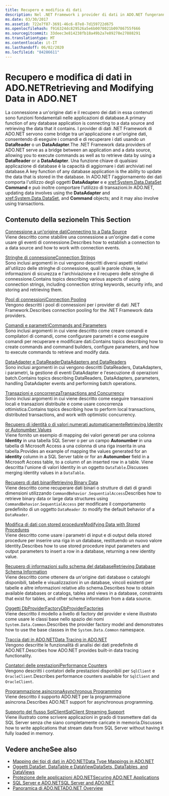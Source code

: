 ```yaml
---
title: Recupero e modifica di dati
description: Nel .NET Framework i provider di dati in ADO.NET fungeranno da Bridge tra un'applicazione e un'origine dati per leggere e aggiornare i dati.
ms.date: 03/30/2017
ms.assetid: 722e7f87-3691-46c6-87e8-7d159722d675
ms.openlocfilehash: f916324dc829526a5e6b0078021b09786755f666
ms.sourcegitcommit: 33deec3e814238fb18a49b2a7e89278e27888291
ms.translationtype: MT
ms.contentlocale: it-IT
ms.lasthandoff: 06/02/2020
ms.locfileid: "84286611"
---
```

# <a name="retrieving-and-modifying-data-in-adonet"></a><span data-ttu-id="92b50-103">Recupero e modifica di dati in ADO.NET</span><span class="sxs-lookup"><span data-stu-id="92b50-103">Retrieving and Modifying Data in ADO.NET</span></span>
<span data-ttu-id="92b50-104">La connessione a un'origine dati e il recupero dei dati in essa contenuti sono funzioni fondamentali nelle applicazioni di database.</span><span class="sxs-lookup"><span data-stu-id="92b50-104">A primary function of any database application is connecting to a data source and retrieving the data that it contains.</span></span> <span data-ttu-id="92b50-105">I provider di dati .NET Framework di ADO.NET servono come bridge tra un'applicazione e un'origine dati, consentendo di eseguire i comandi e di recuperare i dati usando un **DataReader** o un **DataAdapter**.</span><span class="sxs-lookup"><span data-stu-id="92b50-105">The .NET Framework data providers of ADO.NET serve as a bridge between an application and a data source, allowing you to execute commands as well as to retrieve data by using a **DataReader** or a **DataAdapter**.</span></span> <span data-ttu-id="92b50-106">Una funzione chiave di qualsiasi applicazione di database è la capacità di aggiornare i dati archiviati nel database.</span><span class="sxs-lookup"><span data-stu-id="92b50-106">A key function of any database application is the ability to update the data that is stored in the database.</span></span> <span data-ttu-id="92b50-107">In ADO.NET l'aggiornamento dei dati comporta l'utilizzo degli oggetti **DataAdapter** e e <xref:System.Data.DataSet> **Command** e può inoltre comportare l'utilizzo di transazioni.</span><span class="sxs-lookup"><span data-stu-id="92b50-107">In ADO.NET, updating data involves using the **DataAdapter** and <xref:System.Data.DataSet>, and **Command** objects; and it may also involve using transactions.</span></span>  
  
## <a name="in-this-section"></a><span data-ttu-id="92b50-108">Contenuto della sezione</span><span class="sxs-lookup"><span data-stu-id="92b50-108">In This Section</span></span>  
 [<span data-ttu-id="92b50-109">Connessione a un'origine dati</span><span class="sxs-lookup"><span data-stu-id="92b50-109">Connecting to a Data Source</span></span>](connecting-to-a-data-source.md)  
 <span data-ttu-id="92b50-110">Viene descritto come stabilire una connessione a un'origine dati e come usare gli eventi di connessione.</span><span class="sxs-lookup"><span data-stu-id="92b50-110">Describes how to establish a connection to a data source and how to work with connection events.</span></span>  
  
 [<span data-ttu-id="92b50-111">Stringhe di connessione</span><span class="sxs-lookup"><span data-stu-id="92b50-111">Connection Strings</span></span>](connection-strings.md)  
 <span data-ttu-id="92b50-112">Sono inclusi argomenti in cui vengono descritti diversi aspetti relativi all'utilizzo delle stringhe di connessione, quali le parole chiave, le informazioni di sicurezza e l'archiviazione e il recupero delle stringhe di connessione.</span><span class="sxs-lookup"><span data-stu-id="92b50-112">Contains topics describing various aspects of using connection strings, including connection string keywords, security info, and storing and retrieving them.</span></span>  
  
 [<span data-ttu-id="92b50-113">Pool di connessioni</span><span class="sxs-lookup"><span data-stu-id="92b50-113">Connection Pooling</span></span>](connection-pooling.md)  
 <span data-ttu-id="92b50-114">Vengono descritti i pool di connessioni per i provider di dati .NET Framework.</span><span class="sxs-lookup"><span data-stu-id="92b50-114">Describes connection pooling for the .NET Framework data providers.</span></span>  
  
 [<span data-ttu-id="92b50-115">Comandi e parametri</span><span class="sxs-lookup"><span data-stu-id="92b50-115">Commands and Parameters</span></span>](commands-and-parameters.md)  
 <span data-ttu-id="92b50-116">Sono inclusi argomenti in cui viene descritto come creare comandi e compilatori di comandi, come configurare parametri e come eseguire comandi per recuperare e modificare dati.</span><span class="sxs-lookup"><span data-stu-id="92b50-116">Contains topics describing how to create commands and command builders, configure parameters, and how to execute commands to retrieve and modify data.</span></span>  
  
 [<span data-ttu-id="92b50-117">DataAdapter e DataReader</span><span class="sxs-lookup"><span data-stu-id="92b50-117">DataAdapters and DataReaders</span></span>](dataadapters-and-datareaders.md)  
 <span data-ttu-id="92b50-118">Sono inclusi argomenti in cui vengono descritti DataReaders, DataAdapters, i parametri, la gestione di eventi DataAdapter e l'esecuzione di operazioni batch.</span><span class="sxs-lookup"><span data-stu-id="92b50-118">Contains topics describing DataReaders, DataAdapters, parameters, handling DataAdapter events and performing batch operations.</span></span>  
  
 [<span data-ttu-id="92b50-119">Transazioni e concorrenza</span><span class="sxs-lookup"><span data-stu-id="92b50-119">Transactions and Concurrency</span></span>](transactions-and-concurrency.md)  
 <span data-ttu-id="92b50-120">Sono inclusi argomenti in cui viene descritto come eseguire transazioni locali e transazioni distribuite e come usare concorrenza ottimistica.</span><span class="sxs-lookup"><span data-stu-id="92b50-120">Contains topics describing how to perform local transactions, distributed transactions, and work with optimistic concurrency.</span></span>  
  
 [<span data-ttu-id="92b50-121">Recupero di identità o di valori numerati automaticamente</span><span class="sxs-lookup"><span data-stu-id="92b50-121">Retrieving Identity or Autonumber Values</span></span>](retrieving-identity-or-autonumber-values.md)  
 <span data-ttu-id="92b50-122">Viene fornito un esempio di mapping dei valori generati per una colonna **Identity** in una tabella SQL Server o per un campo **Autonumber** in una tabella di Microsoft Access a una colonna di una riga inserita in una tabella.</span><span class="sxs-lookup"><span data-stu-id="92b50-122">Provides an example of mapping the values generated for an **identity** column in a SQL Server table or for an **Autonumber** field in a Microsoft Access table, to a column of an inserted row in a table.</span></span> <span data-ttu-id="92b50-123">Viene descritta l'unione di valori Identity in un oggetto `DataTable`.</span><span class="sxs-lookup"><span data-stu-id="92b50-123">Discusses merging identity values in a `DataTable`.</span></span>  
  
 [<span data-ttu-id="92b50-124">Recupero di dati binari</span><span class="sxs-lookup"><span data-stu-id="92b50-124">Retrieving Binary Data</span></span>](retrieving-binary-data.md)  
 <span data-ttu-id="92b50-125">Viene descritto come recuperare dati binari o strutture di dati di grandi dimensioni utilizzando `CommandBehavior` .`SequentialAccess`</span><span class="sxs-lookup"><span data-stu-id="92b50-125">Describes how to retrieve binary data or large data structures using `CommandBehavior`.`SequentialAccess`</span></span> <span data-ttu-id="92b50-126">per modificare il comportamento predefinito di un oggetto `DataReader` .</span><span class="sxs-lookup"><span data-stu-id="92b50-126">to modify the default behavior of a `DataReader`.</span></span>  
  
 [<span data-ttu-id="92b50-127">Modifica di dati con stored procedure</span><span class="sxs-lookup"><span data-stu-id="92b50-127">Modifying Data with Stored Procedures</span></span>](modifying-data-with-stored-procedures.md)  
 <span data-ttu-id="92b50-128">Viene descritto come usare i parametri di input e di output della stored procedure per inserire una riga in un database, restituendo un nuovo valore Identity.</span><span class="sxs-lookup"><span data-stu-id="92b50-128">Describes how to use stored procedure input parameters and output parameters to insert a row in a database, returning a new identity value.</span></span>  
  
 [<span data-ttu-id="92b50-129">Recupero di informazioni sullo schema del database</span><span class="sxs-lookup"><span data-stu-id="92b50-129">Retrieving Database Schema Information</span></span>](retrieving-database-schema-information.md)  
 <span data-ttu-id="92b50-130">Viene descritto come ottenere da un'origine dati database o cataloghi disponibili, tabelle e visualizzazioni in un database, vincoli esistenti per tabelle e altre informazioni relative allo schema.</span><span class="sxs-lookup"><span data-stu-id="92b50-130">Describes how to obtain available databases or catalogs, tables and views in a database, constraints that exist for tables, and other schema information from a data source.</span></span>  
  
 [<span data-ttu-id="92b50-131">Oggetti DbProviderFactory</span><span class="sxs-lookup"><span data-stu-id="92b50-131">DbProviderFactories</span></span>](dbproviderfactories.md)  
 <span data-ttu-id="92b50-132">Viene descritto il modello a livello di factory del provider e viene illustrato come usare le classi base nello spazio dei nomi `System.Data.Common`.</span><span class="sxs-lookup"><span data-stu-id="92b50-132">Describes the provider factory model and demonstrates how to use the base classes in the `System.Data.Common` namespace.</span></span>  
  
 [<span data-ttu-id="92b50-133">Traccia dati in ADO.NET</span><span class="sxs-lookup"><span data-stu-id="92b50-133">Data Tracing in ADO.NET</span></span>](data-tracing.md)  
 <span data-ttu-id="92b50-134">Vengono descritte le funzionalità di analisi dei dati predefinite di ADO.NET.</span><span class="sxs-lookup"><span data-stu-id="92b50-134">Describes how ADO.NET provides built-in data tracing functionality.</span></span>  
  
 [<span data-ttu-id="92b50-135">Contatori delle prestazioni</span><span class="sxs-lookup"><span data-stu-id="92b50-135">Performance Counters</span></span>](performance-counters.md)  
 <span data-ttu-id="92b50-136">Vengono descritti i contatori delle prestazioni disponibili per `SqlClient` e `OracleClient`.</span><span class="sxs-lookup"><span data-stu-id="92b50-136">Describes performance counters available for `SqlClient` and `OracleClient`.</span></span>  
  
 [<span data-ttu-id="92b50-137">Programmazione asincrona</span><span class="sxs-lookup"><span data-stu-id="92b50-137">Asynchronous Programming</span></span>](asynchronous-programming.md)  
 <span data-ttu-id="92b50-138">Viene descritto il supporto ADO.NET per la programmazione asincrona.</span><span class="sxs-lookup"><span data-stu-id="92b50-138">Describes ADO.NET support for asynchronous programming.</span></span>  
  
 [<span data-ttu-id="92b50-139">Supporto del flusso SqlClient</span><span class="sxs-lookup"><span data-stu-id="92b50-139">SqlClient Streaming Support</span></span>](sqlclient-streaming-support.md)  
 <span data-ttu-id="92b50-140">Viene illustrato come scrivere applicazioni in grado di trasmettere dati da SQL Server senza che siano completamente caricate in memoria.</span><span class="sxs-lookup"><span data-stu-id="92b50-140">Discusses how to write applications that stream data from SQL Server without having it fully loaded in memory.</span></span>  
  
## <a name="see-also"></a><span data-ttu-id="92b50-141">Vedere anche</span><span class="sxs-lookup"><span data-stu-id="92b50-141">See also</span></span>

- [<span data-ttu-id="92b50-142">Mapping dei tipi di dati in ADO.NET</span><span class="sxs-lookup"><span data-stu-id="92b50-142">Data Type Mappings in ADO.NET</span></span>](data-type-mappings-in-ado-net.md)
- [<span data-ttu-id="92b50-143">Oggetti DataSet, DataTable e DataView</span><span class="sxs-lookup"><span data-stu-id="92b50-143">DataSets, DataTables, and DataViews</span></span>](./dataset-datatable-dataview/index.md)
- [<span data-ttu-id="92b50-144">Protezione delle applicazioni ADO.NET</span><span class="sxs-lookup"><span data-stu-id="92b50-144">Securing ADO.NET Applications</span></span>](securing-ado-net-applications.md)
- [<span data-ttu-id="92b50-145">SQL Server e ADO.NET</span><span class="sxs-lookup"><span data-stu-id="92b50-145">SQL Server and ADO.NET</span></span>](./sql/index.md)
- [<span data-ttu-id="92b50-146">Panoramica di ADO.NET</span><span class="sxs-lookup"><span data-stu-id="92b50-146">ADO.NET Overview</span></span>](ado-net-overview.md)
